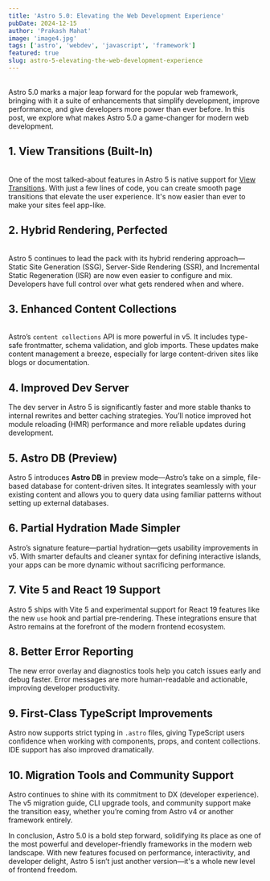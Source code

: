 ```yaml
---
title: 'Astro 5.0: Elevating the Web Development Experience'
pubDate: 2024-12-15
author: 'Prakash Mahat'
image: 'image4.jpg'
tags: ['astro', 'webdev', 'javascript', 'framework']
featured: true
slug: astro-5-elevating-the-web-development-experience
---
```

<br>
Astro 5.0 marks a major leap forward for the popular web framework, bringing with it a suite of enhancements that simplify development, improve performance, and give developers more power than ever before. In this post, we explore what makes Astro 5.0 a game-changer for modern web development.<br>      

## **1. View Transitions (Built-In)**

<br>One of the most talked-about features in Astro 5 is native support for [View Transitions](https://docs.astro.build/en/guides/view-transitions/). With just a few lines of code, you can create smooth page transitions that elevate the user experience. It's now easier than ever to make your sites feel app-like.<br>

## **2. Hybrid Rendering, Perfected**

<br>Astro 5 continues to lead the pack with its hybrid rendering approach—Static Site Generation (SSG), Server-Side Rendering (SSR), and Incremental Static Regeneration (ISR) are now even easier to configure and mix. Developers have full control over what gets rendered when and where.

## **3. Enhanced Content Collections**

<br>Astro’s `content collections` API is more powerful in v5. It includes type-safe frontmatter, schema validation, and glob imports. These updates make content management a breeze, especially for large content-driven sites like blogs or documentation.

## **4. Improved Dev Server**

The dev server in Astro 5 is significantly faster and more stable thanks to internal rewrites and better caching strategies. You’ll notice improved hot module reloading (HMR) performance and more reliable updates during development.

## **5. Astro DB (Preview)**

Astro 5 introduces **Astro DB** in preview mode—Astro’s take on a simple, file-based database for content-driven sites. It integrates seamlessly with your existing content and allows you to query data using familiar patterns without setting up external databases.

## **6. Partial Hydration Made Simpler**

Astro’s signature feature—partial hydration—gets usability improvements in v5. With smarter defaults and cleaner syntax for defining interactive islands, your apps can be more dynamic without sacrificing performance.

## **7. Vite 5 and React 19 Support**

Astro 5 ships with Vite 5 and experimental support for React 19 features like the new `use` hook and partial pre-rendering. These integrations ensure that Astro remains at the forefront of the modern frontend ecosystem.

## **8. Better Error Reporting**

The new error overlay and diagnostics tools help you catch issues early and debug faster. Error messages are more human-readable and actionable, improving developer productivity.

## **9. First-Class TypeScript Improvements**

Astro now supports strict typing in `.astro` files, giving TypeScript users confidence when working with components, props, and content collections. IDE support has also improved dramatically.

## **10. Migration Tools and Community Support**

Astro continues to shine with its commitment to DX (developer experience). The v5 migration guide, CLI upgrade tools, and community support make the transition easy, whether you’re coming from Astro v4 or another framework entirely.

In conclusion, Astro 5.0 is a bold step forward, solidifying its place as one of the most powerful and developer-friendly frameworks in the modern web landscape. With new features focused on performance, interactivity, and developer delight, Astro 5 isn’t just another version—it's a whole new level of frontend freedom.
